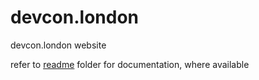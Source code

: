 # devcon.london

devcon.london website

refer to [readme](./readme) folder for documentation, where available
